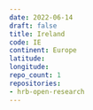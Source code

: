```yaml
---
date: 2022-06-14
draft: false
title: Ireland
code: IE
continent: Europe
latitude:
longitude:
repo_count: 1
repositories:
- hrb-open-research
---
```



